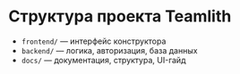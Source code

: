 # Структура проекта Teamlith

- `frontend/` — интерфейс конструктора
- `backend/` — логика, авторизация, база данных
- `docs/` — документация, структура, UI-гайд
